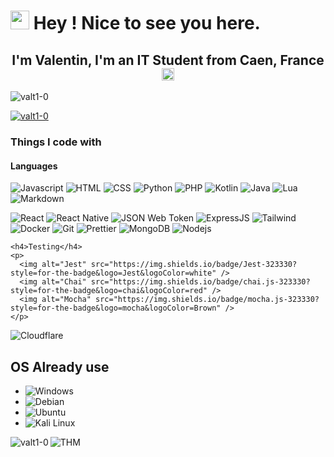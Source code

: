 <h1><img src="https://media0.giphy.com/media/jpbnoe3UIa8TU8LM13/200w.webp?cid=ecf05e47d8cfaagmmar1dfiwjx5wd49llzyezwbeditfzyau&rid=200w.webp&ct=g" width="30"/> Hey ! Nice to see you here.</h1>

<h2 align="center">I'm Valentin, I'm an IT Student from Caen, France <img src="https://cdn-icons-png.flaticon.com/512/197/197560.png" width="20"/></h2>



<p align="left"> <img src="https://komarev.com/ghpvc/?username=valt1-0&label=Profile%20views&color=0e75b6&style=flat" alt="valt1-0" /> </p>

<p align="left"> <a href="https://github.com/ryo-ma/github-profile-trophy"><img src="https://github-profile-trophy.vercel.app/?username=valt1-0" alt="valt1-0" /></a> 


<h3>Things I code with</h3>
<p>
      <h4>Languages</h4>
    <p>
      <img alt="Javascript" src="https://img.shields.io/badge/JavaScript-323330?style=for-the-badge&logo=javascript&logoColor=F7DF1E" />
      <img alt="HTML" src="https://img.shields.io/badge/HTML5-E34F26?style=for-the-badge&logo=html5&logoColor=white" />
      <img alt="CSS" src="https://img.shields.io/badge/CSS3-1572B6?style=for-the-badge&logo=css3&logoColor=white" />
      <img alt="Python" src="https://img.shields.io/badge/Python-14354C?style=for-the-badge&logo=python&logoColor=white" />
      <img alt="PHP" src="https://img.shields.io/badge/PHP-777BB4?style=for-the-badge&logo=php&logoColor=white" />
      <img alt="Kotlin" src="https://img.shields.io/badge/Kotlin-0095D5?&style=for-the-badge&logo=kotlin&logoColor=white" />
      <img alt="Java" src="https://img.shields.io/badge/Java-ED8B00?style=for-the-badge&logo=openjdk&logoColor=white" />
      <img alt="Lua" src="https://img.shields.io/badge/Lua-2C2D72?style=for-the-badge&logo=lua&logoColor=white" />
      <img alt="Markdown" src="https://img.shields.io/badge/Markdown-000000?style=for-the-badge&logo=markdown&logoColor=white" />
    </p>
  <img alt="React" src="https://img.shields.io/badge/React-20232A?style=flat-square&logo=react&logoColor=61DAFB" />
  <img alt="React Native" src="https://img.shields.io/badge/React_Native-20232A?style=for-the-badge&logo=react&logoColor=61DAFB" />
  <img alt="JSON Web Token" src="https://img.shields.io/badge/json%20web%20tokens-323330?style=for-the-badge&logo=json-web-tokens&logoColor=pink" />
  <img alt="ExpressJS" src="https://img.shields.io/badge/Express.js-404D59?style=flat-square"/>
  <img alt="Tailwind" src="https://img.shields.io/badge/Tailwind_CSS-38B2AC?style=flat-square&logo=tailwind-css&logoColor=white" /> 
  <img alt="Docker" src="https://img.shields.io/badge/-Docker-46a2f1?style=flat-square&logo=docker&logoColor=white" />
  <img alt="Git" src="https://img.shields.io/badge/-Git-F05032?style=flat-square&logo=git&logoColor=white" />
  <img alt="Prettier" src="https://img.shields.io/badge/-Prettier-F7B93E?style=flat-square&logo=prettier&logoColor=white" />
  <img alt="MongoDB" src="https://img.shields.io/badge/-MongoDB-13aa52?style=flat-square&logo=mongodb&logoColor=white" />
  <img alt="Nodejs" src="https://img.shields.io/badge/-Nodejs-43853d?style=flat-square&logo=Node.js&logoColor=white" />

    <h4>Testing</h4>
    <p>
      <img alt="Jest" src="https://img.shields.io/badge/Jest-323330?style=for-the-badge&logo=Jest&logoColor=white" />
      <img alt="Chai" src="https://img.shields.io/badge/chai.js-323330?style=for-the-badge&logo=chai&logoColor=red" />
      <img alt="Mocha" src="https://img.shields.io/badge/mocha.js-323330?style=for-the-badge&logo=mocha&logoColor=Brown" />
    </p>
</p>

<p>
  <img alt ="Cloudflare" src="https://img.shields.io/badge/Cloudflare-F38020?style=for-the-badge&logo=Cloudflare&logoColor=white"/>
</p>

<h2>OS Already use</h2>
<p>
  <ul>
    <li><img alt="Windows" src="https://img.shields.io/badge/Windows-0078D6?style=flat-square&logo=windows&logoColor=white"/></li>
    <li><img alt="Debian" src="https://img.shields.io/badge/Debian-A81D33?style=flat-square&logo=debian&logoColor=white" /></li>
    <li><img alt="Ubuntu" src="https://img.shields.io/badge/Ubuntu-E95420?style=flat-square&logo=ubuntu&logoColor=white" /></li>
    <li><img alt="Kali Linux" src="https://img.shields.io/badge/Kali_Linux-557C94?style=for-the-badge&logo=kali-linux&logoColor=white" /></li>
  </ul>
</p>

<p><img align="left" src="https://github-readme-stats.vercel.app/api/top-langs?username=valt1-0&show_icons=true&locale=en&layout=compact" alt="valt1-0" /></p>

![THM](https://tryhackme-badges.s3.amazonaws.com/Valt.png)
